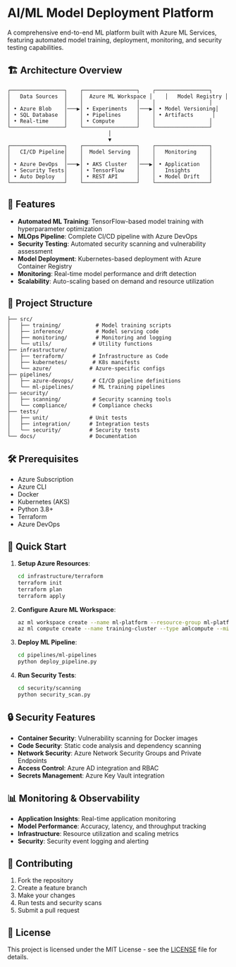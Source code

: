 # AI/ML Model Deployment Platform

A comprehensive end-to-end ML platform built with Azure ML Services, featuring automated model training, deployment, monitoring, and security testing capabilities.

## 🏗️ Architecture Overview

```
┌─────────────────┐    ┌─────────────────┐    ┌─────────────────┐
│   Data Sources  │    │  Azure ML Workspace │    │   Model Registry │
│                 │    │                 │    │                 │
│ • Azure Blob    │───▶│ • Experiments   │───▶│ • Model Versioning│
│ • SQL Database  │    │ • Pipelines     │    │ • Artifacts      │
│ • Real-time     │    │ • Compute       │    │                 │
└─────────────────┘    └─────────────────┘    └─────────────────┘
                                │
                                ▼
┌─────────────────┐    ┌─────────────────┐    ┌─────────────────┐
│   CI/CD Pipeline│    │  Model Serving  │    │   Monitoring    │
│                 │    │                 │    │                 │
│ • Azure DevOps  │───▶│ • AKS Cluster   │───▶│ • Application   │
│ • Security Tests│    │ • TensorFlow    │    │   Insights      │
│ • Auto Deploy   │    │ • REST API      │    │ • Model Drift   │
└─────────────────┘    └─────────────────┘    └─────────────────┘
```

## 🚀 Features

- **Automated ML Training**: TensorFlow-based model training with hyperparameter optimization
- **MLOps Pipeline**: Complete CI/CD pipeline with Azure DevOps
- **Security Testing**: Automated security scanning and vulnerability assessment
- **Model Deployment**: Kubernetes-based deployment with Azure Container Registry
- **Monitoring**: Real-time model performance and drift detection
- **Scalability**: Auto-scaling based on demand and resource utilization

## 📁 Project Structure

```
├── src/
│   ├── training/           # Model training scripts
│   ├── inference/          # Model serving code
│   ├── monitoring/         # Monitoring and logging
│   └── utils/             # Utility functions
├── infrastructure/
│   ├── terraform/         # Infrastructure as Code
│   ├── kubernetes/        # K8s manifests
│   └── azure/            # Azure-specific configs
├── pipelines/
│   ├── azure-devops/      # CI/CD pipeline definitions
│   └── ml-pipelines/      # ML training pipelines
├── security/
│   ├── scanning/          # Security scanning tools
│   └── compliance/        # Compliance checks
├── tests/
│   ├── unit/             # Unit tests
│   ├── integration/      # Integration tests
│   └── security/         # Security tests
└── docs/                 # Documentation
```

## 🛠️ Prerequisites

- Azure Subscription
- Azure CLI
- Docker
- Kubernetes (AKS)
- Python 3.8+
- Terraform
- Azure DevOps

## 🚀 Quick Start

1. **Setup Azure Resources**:
   ```bash
   cd infrastructure/terraform
   terraform init
   terraform plan
   terraform apply
   ```

2. **Configure Azure ML Workspace**:
   ```bash
   az ml workspace create --name ml-platform --resource-group ml-platform-rg
   az ml compute create --name training-cluster --type amlcompute --min-nodes 0 --max-nodes 4
   ```

3. **Deploy ML Pipeline**:
   ```bash
   cd pipelines/ml-pipelines
   python deploy_pipeline.py
   ```

4. **Run Security Tests**:
   ```bash
   cd security/scanning
   python security_scan.py
   ```

## 🔒 Security Features

- **Container Security**: Vulnerability scanning for Docker images
- **Code Security**: Static code analysis and dependency scanning
- **Network Security**: Azure Network Security Groups and Private Endpoints
- **Access Control**: Azure AD integration and RBAC
- **Secrets Management**: Azure Key Vault integration

## 📊 Monitoring & Observability

- **Application Insights**: Real-time application monitoring
- **Model Performance**: Accuracy, latency, and throughput tracking
- **Infrastructure**: Resource utilization and scaling metrics
- **Security**: Security event logging and alerting

## 🤝 Contributing

1. Fork the repository
2. Create a feature branch
3. Make your changes
4. Run tests and security scans
5. Submit a pull request

## 📄 License

This project is licensed under the MIT License - see the [LICENSE](LICENSE) file for details. 